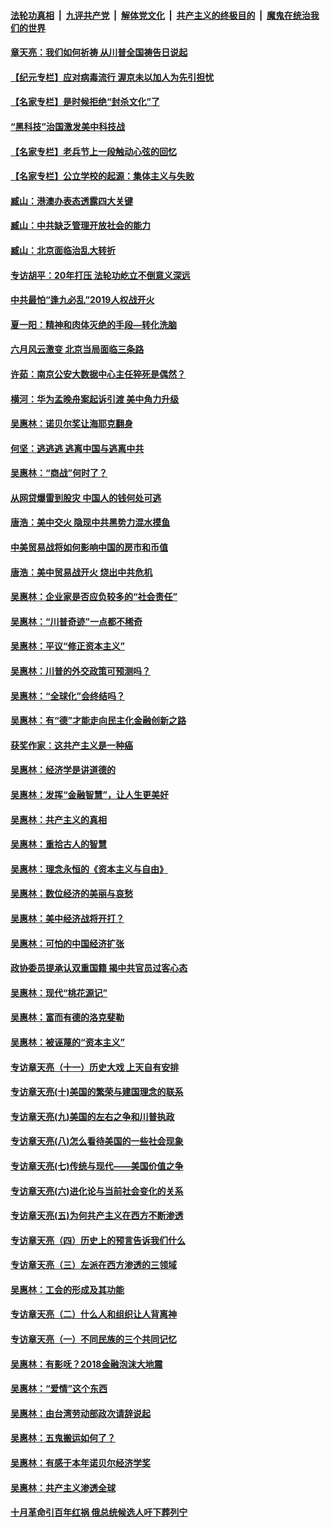 ####  [法轮功真相](../../../../basic/blob/master/README.md?t=07051531) &nbsp;|&nbsp; [九评共产党](../../../../9ping.md/blob/master/README.md?t=07051531) &nbsp;|&nbsp; [解体党文化](../../../../jtdwh.md/blob/master/README.md?t=07051531)  &nbsp;|&nbsp; [共产主义的终极目的](../../../../gczydzjmd.md/blob/master/README.md?t=07051531) &nbsp;|&nbsp; [魔鬼在统治我们的世界](../../../../mgztzwmdsj.md/blob/master/README.md?t=07051531) 

#### [章天亮：我们如何祈祷 从川普全国祷告日说起](../pages/nsc423/n11944627.md?t=07051531) 

#### [【纪元专栏】应对病毒流行 渥京未以加人为先引担忧](../pages/nsc423/n11875714.md?t=07051531) 

#### [【名家专栏】是时候拒绝“封杀文化”了](../pages/nsc423/n11814093.md?t=07051531) 

#### [“黑科技”治国激发美中科技战](../pages/nsc423/n11638056.md?t=07051531) 

#### [【名家专栏】老兵节上一段触动心弦的回忆](../pages/nsc423/n11646016.md?t=07051531) 

#### [【名家专栏】公立学校的起源：集体主义与失败](../pages/nsc423/n11601833.md?t=07051531) 

#### [臧山：港澳办表态透露四大关键](../pages/nsc423/n11421628.md?t=07051531) 

#### [臧山：中共缺乏管理开放社会的能力](../pages/nsc423/n11407457.md?t=07051531) 

#### [臧山：北京面临治乱大转折](../pages/nsc423/n11406895.md?t=07051531) 

#### [专访胡平：20年打压 法轮功屹立不倒意义深远](../pages/nsc423/n11398800.md?t=07051531) 

#### [中共最怕“逢九必乱”2019人权战开火](../pages/nsc423/n11385248.md?t=07051531) 

#### [夏一阳：精神和肉体灭绝的手段—转化洗脑](../pages/nsc423/n11368250.md?t=07051531) 

#### [六月风云激变 北京当局面临三条路](../pages/nsc423/n11313668.md?t=07051531) 

#### [许茹：南京公安大数据中心主任猝死是偶然？](../pages/nsc423/n11064744.md?t=07051531) 

#### [横河：华为孟晚舟案起诉引渡 美中角力升级](../pages/nsc423/n11027230.md?t=07051531) 

#### [吴惠林：诺贝尔奖让海耶克翻身](../pages/nsc423/n10890049.md?t=07051531) 

#### [何坚：逃逃逃 逃离中国与逃离中共](../pages/nsc423/n10592891.md?t=07051531) 

#### [吴惠林：“商战”何时了？](../pages/nsc423/n10573558.md?t=07051531) 

#### [从网贷爆雷到股灾 中国人的钱何处可逃](../pages/nsc423/n10572800.md?t=07051531) 

#### [唐浩：美中交火 隐现中共黑势力混水摸鱼](../pages/nsc423/n10544040.md?t=07051531) 

#### [中美贸易战将如何影响中国的房市和币值](../pages/nsc423/n10543697.md?t=07051531) 

#### [唐浩：美中贸易战开火 烧出中共危机](../pages/nsc423/n10540126.md?t=07051531) 

#### [吴惠林：企业家是否应负较多的“社会责任”](../pages/nsc423/n10535022.md?t=07051531) 

#### [吴惠林：“川普奇迹”一点都不稀奇](../pages/nsc423/n10512808.md?t=07051531) 

#### [吴惠林：平议“修正资本主义”](../pages/nsc423/n10495724.md?t=07051531) 

#### [吴惠林：川普的外交政策可预测吗？](../pages/nsc423/n10462387.md?t=07051531) 

#### [吴惠林：“全球化”会终结吗？](../pages/nsc423/n10452838.md?t=07051531) 

#### [吴惠林：有“德”才能走向民主化金融创新之路](../pages/nsc423/n10432292.md?t=07051531) 

#### [获奖作家：这共产主义是一种癌](../pages/nsc423/n10431541.md?t=07051531) 

#### [吴惠林：经济学是讲道德的](../pages/nsc423/n10398014.md?t=07051531) 

#### [吴惠林：发挥“金融智慧”，让人生更美好](../pages/nsc423/n10375019.md?t=07051531) 

#### [吴惠林：共产主义的真相](../pages/nsc423/n10351394.md?t=07051531) 

#### [吴惠林：重拾古人的智慧](../pages/nsc423/n10337691.md?t=07051531) 

#### [吴惠林：理念永恒的《资本主义与自由》](../pages/nsc423/n10316274.md?t=07051531) 

#### [吴惠林：数位经济的美丽与哀愁](../pages/nsc423/n10292946.md?t=07051531) 

#### [吴惠林：美中经济战将开打？](../pages/nsc423/n10258825.md?t=07051531) 

#### [吴惠林：可怕的中国经济扩张](../pages/nsc423/n10219147.md?t=07051531) 

#### [政协委员提承认双重国籍 揭中共官员过客心态](../pages/nsc423/n10208809.md?t=07051531) 

#### [吴惠林：现代“桃花源记”](../pages/nsc423/n10185234.md?t=07051531) 

#### [吴惠林：富而有德的洛克斐勒](../pages/nsc423/n10142264.md?t=07051531) 

#### [吴惠林：被诬蔑的“资本主义”](../pages/nsc423/n10124816.md?t=07051531) 

#### [专访章天亮（十一）历史大戏 上天自有安排](../pages/nsc423/n10094905.md?t=07051531) 

#### [专访章天亮(十)美国的繁荣与建国理念的联系](../pages/nsc423/n10094899.md?t=07051531) 

#### [专访章天亮(九)美国的左右之争和川普执政](../pages/nsc423/n10094889.md?t=07051531) 

#### [专访章天亮(八)怎么看待美国的一些社会现象](../pages/nsc423/n10094857.md?t=07051531) 

#### [专访章天亮(七)传统与现代——美国价值之争](../pages/nsc423/n10093140.md?t=07051531) 

#### [专访章天亮(六)进化论与当前社会变化的关系](../pages/nsc423/n10092036.md?t=07051531) 

#### [专访章天亮(五)为何共产主义在西方不断渗透](../pages/nsc423/n10083620.md?t=07051531) 

#### [专访章天亮（四）历史上的预言告诉我们什么](../pages/nsc423/n10083606.md?t=07051531) 

#### [专访章天亮（三）左派在西方渗透的三领域](../pages/nsc423/n10081115.md?t=07051531) 

#### [吴惠林：工会的形成及其功能](../pages/nsc423/n10080633.md?t=07051531) 

#### [专访章天亮（二）什么人和组织让人背离神](../pages/nsc423/n10076637.md?t=07051531) 

#### [专访章天亮（一）不同民族的三个共同记忆](../pages/nsc423/n10074188.md?t=07051531) 

#### [吴惠林：有影呒？2018金融泡沫大地震](../pages/nsc423/n10040534.md?t=07051531) 

#### [吴惠林：“爱情”这个东西](../pages/nsc423/n10019423.md?t=07051531) 

#### [吴惠林：由台湾劳动部政次请辞说起](../pages/nsc423/n9979679.md?t=07051531) 

#### [吴惠林：五鬼搬运如何了？](../pages/nsc423/n9925338.md?t=07051531) 

#### [吴惠林：有感于本年诺贝尔经济学奖](../pages/nsc423/n9871883.md?t=07051531) 

#### [吴惠林：共产主义渗透全球](../pages/nsc423/n9812748.md?t=07051531) 

#### [十月革命引百年红祸 俄总统候选人吁下葬列宁](../pages/nsc423/n9810182.md?t=07051531) 

